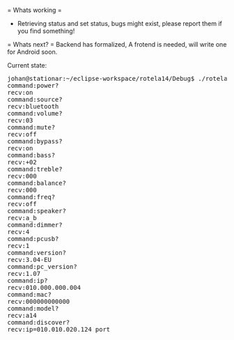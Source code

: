 = Whats working =
* Retrieving status and set status, bugs might exist, please report them if you find something!

= Whats next? =
Backend has formalized, A frotend is needed, will write one for Android soon.


Current state:

<pre>
johan@stationar:~/eclipse-workspace/rotela14/Debug$ ./rotela14 
command:power?
recv:on
command:source?
recv:bluetooth
command:volume?
recv:03
command:mute?
recv:off
command:bypass?
recv:on
command:bass?
recv:+02
command:treble?
recv:000
command:balance?
recv:000
command:freq?
recv:off
command:speaker?
recv:a_b
command:dimmer?
recv:4
command:pcusb?
recv:1
command:version?
recv:3.04-EU
command:pc_version?
recv:1.07
command:ip?
recv:010.000.000.004
command:mac?
recv:000000000000
command:model?
recv:a14
command:discover?
recv:ip=010.010.020.124 port	

</pre>
